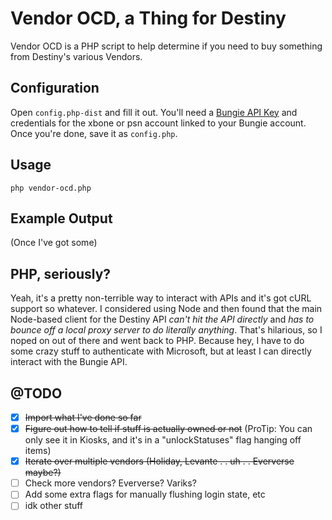 # Vendor OCD, a Thing for Destiny

Vendor OCD is a PHP script to help determine if you need to buy something from Destiny's various Vendors.

## Configuration

Open `config.php-dist` and fill it out. You'll need a [Bungie API Key](https://www.bungie.net/en/User/API) and credentials for the xbone or psn account linked to your Bungie account. Once you're done, save it as `config.php`.

## Usage

```
php vendor-ocd.php
```

## Example Output

(Once I've got some)

## PHP, seriously?

Yeah, it's a pretty non-terrible way to interact with APIs and it's got cURL support so whatever. I considered using Node and then found that the main Node-based client for the Destiny API _can't hit the API directly_ and _has to bounce off a local proxy server to do literally anything_. That's hilarious, so I noped on out of there and went back to PHP. Because hey, I have to do some crazy stuff to authenticate with Microsoft, but at least I can directly interact with the Bungie API.

## @TODO

- [x] ~~Import what I've done so far~~
- [x] ~~Figure out how to tell if stuff is actually owned or not~~ (ProTip: You can only see it in Kiosks, and it's in a "unlockStatuses" flag hanging off items)
- [x] ~~Iterate over multiple vendors (Holiday, Levante . . uh . . Eververse maybe?)~~
- [ ] Check more vendors? Eververse? Variks?
- [ ] Add some extra flags for manually flushing login state, etc
- [ ] idk other stuff
